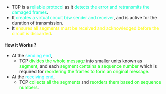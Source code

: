 - TCP is a <span style="color:#00ffcc">reliable protocol</span> as it <span style="color:#00ffcc">detects the error and retransmits the damaged frames</span>.
- It <span style="color:#00ffcc">creates a virtual circuit b/w sender and receiver</span>, and is active for the duration of transmission.
- It <span style="color:#fffd01">ensures all segments must be received and acknowledged before the circuit is discarded</span>.

#### How it Works ?

- At the <span style="color:#00ffff">sending end</span>,
	- TCP <span style="color:#01ff07">divides the whole message</span> into smaller units known as <span style="color:#01ff07">segment</span>, and each <span style="color:#01ff07">segment contains a sequence number</span> which is required for <span style="color:#01ff07">reordering the frames to form an original message</span>.
- At the <span style="color:#00ffff">receiving end</span>,
	- TCP <span style="color:#01ff07">collects all the segments</span> and <span style="color:#01ff07">reorders them based on sequence numbers</span>.